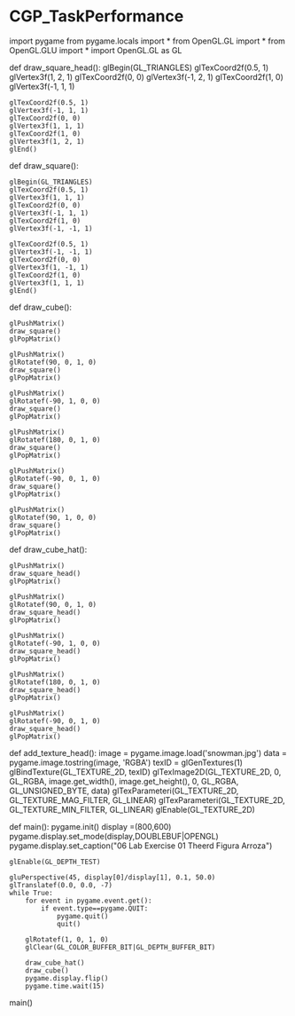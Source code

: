 # CGP_TaskPerformance


import pygame
from pygame.locals import *
from OpenGL.GL import *
from OpenGL.GLU import *
import OpenGL.GL as GL


def draw_square_head():
    glBegin(GL_TRIANGLES)
    glTexCoord2f(0.5, 1)    
    glVertex3f(1, 2, 1)
    glTexCoord2f(0, 0)
    glVertex3f(-1, 2, 1)
    glTexCoord2f(1, 0)
    glVertex3f(-1, 1, 1)

    glTexCoord2f(0.5, 1)  
    glVertex3f(-1, 1, 1)
    glTexCoord2f(0, 0)
    glVertex3f(1, 1, 1)
    glTexCoord2f(1, 0)
    glVertex3f(1, 2, 1)
    glEnd()


def draw_square():

    glBegin(GL_TRIANGLES)
    glTexCoord2f(0.5, 1)    
    glVertex3f(1, 1, 1)
    glTexCoord2f(0, 0)
    glVertex3f(-1, 1, 1)
    glTexCoord2f(1, 0)
    glVertex3f(-1, -1, 1)

    glTexCoord2f(0.5, 1)  
    glVertex3f(-1, -1, 1)
    glTexCoord2f(0, 0)
    glVertex3f(1, -1, 1)
    glTexCoord2f(1, 0)
    glVertex3f(1, 1, 1)
    glEnd()
    

def draw_cube():
  
    glPushMatrix()
    draw_square()
    glPopMatrix()

    glPushMatrix()
    glRotatef(90, 0, 1, 0)
    draw_square()
    glPopMatrix()

    glPushMatrix()
    glRotatef(-90, 1, 0, 0)
    draw_square()
    glPopMatrix()

    glPushMatrix()
    glRotatef(180, 0, 1, 0)
    draw_square()
    glPopMatrix()

    glPushMatrix()
    glRotatef(-90, 0, 1, 0)
    draw_square()
    glPopMatrix()

    glPushMatrix()
    glRotatef(90, 1, 0, 0)
    draw_square()
    glPopMatrix()

def draw_cube_hat():
   
    glPushMatrix()
    draw_square_head()
    glPopMatrix()

    glPushMatrix()
    glRotatef(90, 0, 1, 0)
    draw_square_head()
    glPopMatrix()

    glPushMatrix()
    glRotatef(-90, 1, 0, 0)
    draw_square_head()
    glPopMatrix()

    glPushMatrix()
    glRotatef(180, 0, 1, 0)
    draw_square_head()
    glPopMatrix()

    glPushMatrix()
    glRotatef(-90, 0, 1, 0)
    draw_square_head()
    glPopMatrix()
  

def add_texture_head():
    image = pygame.image.load('snowman.jpg')
    data = pygame.image.tostring(image, 'RGBA')
    texID = glGenTextures(1)
    glBindTexture(GL_TEXTURE_2D, texID)
    glTexImage2D(GL_TEXTURE_2D, 0, GL_RGBA, image.get_width(), image.get_height(), 0, GL_RGBA, GL_UNSIGNED_BYTE, data)
    glTexParameteri(GL_TEXTURE_2D, GL_TEXTURE_MAG_FILTER, GL_LINEAR)
    glTexParameteri(GL_TEXTURE_2D, GL_TEXTURE_MIN_FILTER, GL_LINEAR)
    glEnable(GL_TEXTURE_2D)
    
def main():
    pygame.init()
    display =(800,600)
    pygame.display.set_mode(display,DOUBLEBUF|OPENGL)
    pygame.display.set_caption("06 Lab Exercise 01 Theerd Figura Arroza")
    
    glEnable(GL_DEPTH_TEST)
    
    gluPerspective(45, display[0]/display[1], 0.1, 50.0)
    glTranslatef(0.0, 0.0, -7)
    while True:
        for event in pygame.event.get():
            if event.type==pygame.QUIT:
                pygame.quit()
                quit()        

        glRotatef(1, 0, 1, 0)    
        glClear(GL_COLOR_BUFFER_BIT|GL_DEPTH_BUFFER_BIT)
        
        draw_cube_hat()
        draw_cube()
        pygame.display.flip()
        pygame.time.wait(15)
        
main()



















